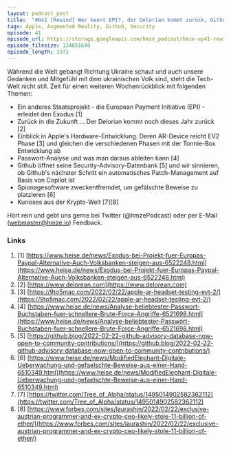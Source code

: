 ```yaml
---
layout: podcast_post
title:  "#041 [Rewind] Wer kennt EPI?, der Delorian kommt zurück, Github stärkt die Software-Welt, uvm."
tags: Apple, Augmented Reality, Github, Security
episode: 41
episode_url: https://storage.googleapis.com/hmze_podcast/hmze-ep41-rewind.mp3
episode_filesize: 134881698
episode_length: 3372
---
```


Während die Welt gebangt Richtung Ukraine schaut und auch unsere Gedanken und Mitgefühl mit dem ukrainischen Volk sind, steht die Tech-Welt nicht still. Zeit für einen weiteren Wochenrückblick mit folgenden Themen:

* Ein anderes Staatsprojekt - die European Payment Initiative (EPI) - erleidet den Exodus [1]
* Zurück in die Zukunft ... Der Delorian kommt noch dieses Jahr zurück [2]
* Einblick in Apple's Hardware-Entwicklung. Deren AR-Device reicht EV2 Phase [3] und gleichen die verschiedenen Phasen mit der Tonnie-Box Entwicklung ab
* Passwort-Analyse und was man daraus ableiten kann [4]
* Github öffnet seine Security-Advisory-Datenbank [5] und wir sinnieren, ob Github's nächster Schritt ein automatisches Patch-Management auf Basis von Copilot ist
* Spionagesoftware zweckentfremdet, um gefälschte Beweise zu platzieren [6]
* Kurioses aus der Krypto-Welt [7][8]

Hört rein und gebt uns gerne bei Twitter (@hmzePodcast) oder per E-Mail (webmaster@hmze.io) Feedback.

### Links ###
1. [1] [https://www.heise.de/news/Exodus-bei-Projekt-fuer-Europas-Paypal-Alternative-Auch-Volksbanken-steigen-aus-6522248.html](https://www.heise.de/news/Exodus-bei-Projekt-fuer-Europas-Paypal-Alternative-Auch-Volksbanken-steigen-aus-6522248.html)
2. [2] [https://www.delorean.com](https://www.delorean.com)
3. [3] [https://9to5mac.com/2022/02/22/apple-ar-headset-testing-evt-2/](https://9to5mac.com/2022/02/22/apple-ar-headset-testing-evt-2/)
4. [4] [https://www.heise.de/news/Analyse-beliebtester-Passwort-Buchstaben-fuer-schnellere-Brute-Force-Angriffe-6521698.html](https://www.heise.de/news/Analyse-beliebtester-Passwort-Buchstaben-fuer-schnellere-Brute-Force-Angriffe-6521698.html)
5. [5] [https://github.blog/2022-02-22-github-advisory-database-now-open-to-community-contributions/](https://github.blog/2022-02-22-github-advisory-database-now-open-to-community-contributions/)
6. [6] [https://www.heise.de/news/ModifiedElephant-Digitale-Ueberwachung-und-gefaelschte-Beweise-aus-einer-Hand-6510349.html](https://www.heise.de/news/ModifiedElephant-Digitale-Ueberwachung-und-gefaelschte-Beweise-aus-einer-Hand-6510349.html)
7. [7] [https://twitter.com/Tree_of_Alpha/status/1495014902582362112](https://twitter.com/Tree_of_Alpha/status/1495014902582362112)
8. [8] [https://www.forbes.com/sites/laurashin/2022/02/22/exclusive-austrian-programmer-and-ex-crypto-ceo-likely-stole-11-billion-of-ether/](https://www.forbes.com/sites/laurashin/2022/02/22/exclusive-austrian-programmer-and-ex-crypto-ceo-likely-stole-11-billion-of-ether/)